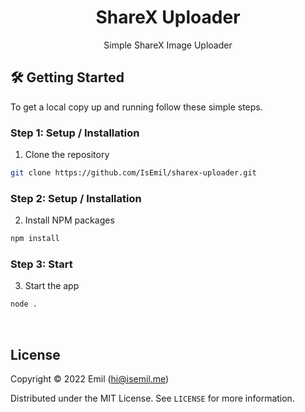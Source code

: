 <!-- Title -->
<h1 align="center">ShareX Uploader</h1>
  <p align="center">
    Simple ShareX Image Uploader 
    <br />
</h1>

<!-- Getting Started -->

## 🛠 Getting Started

To get a local copy up and running follow these simple steps.
<br/>

<!-- Installation -->

### **Step 1:** Setup / Installation

1. Clone the repository

```sh
git clone https://github.com/IsEmil/sharex-uploader.git
```

### **Step 2:** Setup / Installation

2. Install NPM packages

```sh
npm install
```

### **Step 3:** Start

3. Start the app

```sh
node .
```

<br/>

<!-- License -->
## License

Copyright © 2022 Emil (hi@isemil.me)

Distributed under the MIT License. See `LICENSE` for more information.
